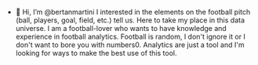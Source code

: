 - 👋 Hi, I’m @bertanmartini
I interested in the elements on the football pitch (ball, players, goal, field, etc.) tell us. 
Here to take my place in this data universe.
I am a football-lover who wants to have knowledge and experience in football analytics.
Football is random, I don't ignore it or I don't want to bore you with numbers0.
Analytics are just a tool and I'm looking for ways to make the best use of this tool.
